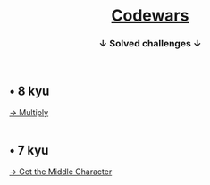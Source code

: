 <a href='https://www.codewars.com/'><h1 align='center'> Codewars </h1></a>
<h3 align='center'>↓ Solved challenges ↓</h3> 
<br>
<h2> • 8 kyu</h2>
<a href='https://www.codewars.com/kata/50654ddff44f800200000004'> → Multiply </a>
<br><br>
<h2> • 7 kyu</h2>
<a href='https://www.codewars.com/kata/56747fd5cb988479af000028'> → Get the Middle Character </a>
